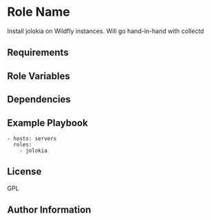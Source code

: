 Role Name
=========

Install jolokia on Wildfly instances.  Will go hand-in-hand with collectd

Requirements
------------


Role Variables
--------------


Dependencies
------------


Example Playbook
----------------


    - hosts: servers
      roles:
        - jolokia
License
-------

GPL

Author Information
------------------

